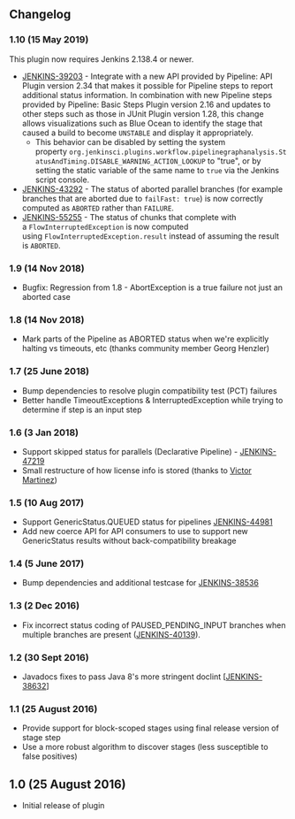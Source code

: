 ## Changelog

### 1.10 (15 May 2019)

This plugin now requires Jenkins 2.138.4 or newer.

-   [JENKINS-39203](https://issues.jenkins-ci.org/browse/JENKINS-39203) -
    Integrate with a new API provided by Pipeline: API Plugin version
    2.34 that makes it possible for Pipeline steps to report additional
    status information. In combination with new Pipeline steps provided
    by Pipeline: Basic Steps Plugin version 2.16 and updates to other
    steps such as those in JUnit Plugin version 1.28, this change allows
    visualizations such as Blue Ocean to identify the stage that caused
    a build to become `UNSTABLE` and display it appropriately.
    -   This behavior can be disabled by setting the system
        property `org.jenkinsci.plugins.workflow.pipelinegraphanalysis.StatusAndTiming.DISABLE_WARNING_ACTION_LOOKUP` to
        "true", or by setting the static variable of the same name to
        `true` via the Jenkins script console.
-   [JENKINS-43292](https://issues.jenkins-ci.org/browse/JENKINS-43292) -
    The status of aborted parallel branches (for example branches that
    are aborted due to `failFast: true`) is now correctly computed as
    `ABORTED` rather than `FAILURE`.
-   [JENKINS-55255](https://issues.jenkins-ci.org/browse/JENKINS-55255) -
    The status of chunks that complete with
    a `FlowInterruptedException` is now computed
    using `FlowInterruptedException.result` instead of assuming the
    result is `ABORTED`. 

### 1.9 (14 Nov 2018)

-   Bugfix: Regression from 1.8 - AbortException is a true failure not
    just an aborted case

### 1.8 (14 Nov 2018)

-   Mark parts of the Pipeline as ABORTED status when we're explicitly
    halting vs timeouts, etc (thanks community member Georg Henzler)

### 1.7 (25 June 2018)

-   Bump dependencies to resolve plugin compatibility test (PCT)
    failures
-   Better handle TimeoutExceptions & InterruptedException while trying
    to determine if step is an input step

### 1.6 (3 Jan 2018)

-   Support skipped status for parallels (Declarative Pipeline)
    - [JENKINS-47219](https://issues.jenkins-ci.org/browse/JENKINS-47219)
-   Small restructure of how license info is stored (thanks to [Victor
    Martinez](https://github.com/v1v))

### 1.5 (10 Aug 2017)

-   Support GenericStatus.QUEUED status for
    pipelines [JENKINS-44981](https://issues.jenkins-ci.org/browse/JENKINS-44981)
-   Add new coerce API for API consumers to use to support new
    GenericStatus results without back-compatibility breakage

### 1.4 (5 June 2017)

-   Bump dependencies and additional testcase for
    [JENKINS-38536](https://issues.jenkins-ci.org/browse/JENKINS-38536)

### 1.3 (2 Dec 2016)

-   Fix incorrect status coding of PAUSED\_PENDING\_INPUT branches when
    multiple branches are present
    ([JENKINS-40139](https://issues.jenkins-ci.org/browse/JENKINS-40139)).

### 1.2 (30 Sept 2016)

-   Javadocs fixes to pass Java 8's more stringent doclint
    \[[JENKINS-38632](https://issues.jenkins-ci.org/browse/JENKINS-38632)\]

### 1.1 (25 August 2016)

-   Provide support for block-scoped stages using final release version
    of stage step
-   Use a more robust algorithm to discover stages (less susceptible to
    false positives)

## 1.0 (25 August 2016)

-   Initial release of plugin